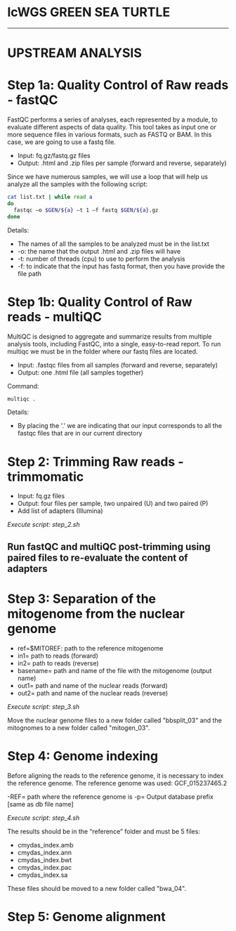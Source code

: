 # lcWGS GREEN SEA TURTLE

---

# UPSTREAM ANALYSIS

# Step 1a: Quality Control of Raw reads - fastQC

FastQC performs a series of analyses, each represented by a module, to evaluate different aspects of data quality.
This tool takes as input one or more sequence files in various formats, such as FASTQ or BAM. In this case, we are going to use a fastq file.
- Input: fq.gz/fastq.gz files
- Output: .html and .zip files per sample (forward and reverse, separately)

Since we have numerous samples, we will use a loop that will help us analyze all the samples with the following script:

```bash
cat list.txt | while read a
do
  fastqc –o $GEN/${a} –t 1 –f fastq $GEN/${a}.gz
done
```
Details:
- The names of all the samples to be analyzed must be in the list.txt
- -o: the name that the output .html and .zip files will have
- -t: number of threads (cpu) to use to perform the analysis
- -f: to indicate that the input has fastq format, then you have provide the file path 

  
# Step 1b: Quality Control of Raw reads - multiQC
MultiQC is designed to aggregate and summarize results from multiple analysis tools, including FastQC, into a single, easy-to-read report.
To run multiqc we must be in the folder where our fastq files are located.
- Input: .fastqc files from all samples (forward and reverse, separately)
- Output: one .html file (all samples together)

Command:
``` bash
multiqc .

```
Details:
- By placing the '.' we are indicating that our input corresponds to all the fastqc files that are in our current directory

# Step 2: Trimming Raw reads - trimmomatic

- Input: fq.gz files
- Output: four files per sample, two unpaired (U) and two paired (P)
- Add list of adapters (Illumina)

_Execute script: step_2.sh_

## Run fastQC and multiQC post-trimming using paired files to re-evaluate the content of adapters

# Step 3: Separation of the mitogenome from the nuclear genome

- ref=$MITOREF: path to the reference mitogenome
- in1= path to reads (forward)
- in2= path to reads (reverse)
- basename= path and name of the file with the mitogenome (output name)
- out1= path and name of the nuclear reads (forward)
- out2= path and name of the nuclear reads (reverse)

_Execute script: step_3.sh_

Move the nuclear genome files to a new folder called "bbsplit_03" and the mitognomes to a new folder called "mitogen_03".

# Step 4: Genome indexing

Before aligning the reads to the reference genome, it is necessary to index the reference genome. 
The reference genome was used: GCF_015237465.2

-REF= path where the reference genome is
-p= Output database prefix [same as db file name]

_Execute script: step_4.sh_

The results should be in the “reference” folder and must be 5 files:
- cmydas_index.amb
- cmydas_index.ann
- cmydas_index.bwt
- cmydas_index.pac
- cmydas_index.sa
  
These files should be moved to a new folder called "bwa_04".

# Step 5: Genome alignment
